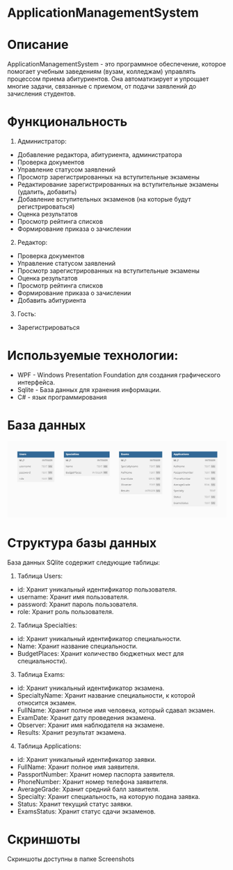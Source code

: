 # ApplicationManagementSystem
# Описание
ApplicationManagementSystem - это программное обеспечение, которое помогает учебным заведениям (вузам, колледжам) управлять процессом приема абитуриентов. 
Она автоматизирует и упрощает многие задачи, связанные с приемом, от подачи заявлений до зачисления студентов.
# Функциональность
1. Администратор:
* Добавление редактора, абитуриента, администратора
* Проверка документов
* Управление статусом заявлений
* Просмотр зарегистрированных на вступительные экзамены
* Редактирование зарегистрированных на вступительные экзамены (удалить, добавить)
* Добавление вступительных экзаменов (на которые будут регистрироваться)
* Оценка результатов
* Просмотр рейтинга списков
* Формирование приказа о зачислении
2. Редактор:
* Проверка документов
* Управление статусом заявлений
* Просмотр зарегистрированных на вступительные экзамены
* Оценка результатов
* Просмотр рейтинга списков
* Формирование приказа о зачислении
* Добавить абитуриента
3. Гость:
* Зарегистрироваться

# Используемые технологии:
* WPF - Windows Presentation Foundation для создания графического интерфейса.
* Sqlite - База данных для хранения информации.
* C# - язык программирования
# База данных
![Alt text](database.jpg)
# Структура базы данных
База данных SQlite содержит следующие таблицы:
1. Таблица Users:

* id: Хранит уникальный идентификатор пользователя.
* username: Хранит имя пользователя.
* password: Хранит пароль пользователя.
* role: Хранит роль пользователя.

2. Таблица Specialties:

* id: Хранит уникальный идентификатор специальности.
* Name: Хранит название специальности.
* BudgetPlaces: Хранит количество бюджетных мест для специальности).

3. Таблица Exams:

* id: Хранит уникальный идентификатор экзамена.
* SpecialtyName: Хранит название специальности, к которой относится экзамен.
* FullName: Хранит полное имя человека, который сдавал экзамен.
* ExamDate: Хранит дату проведения экзамена.
* Observer: Хранит имя наблюдателя на экзамене.
* Results: Хранит результат экзамена.

4. Таблица Applications:

* id: Хранит уникальный идентификатор заявки.
* FullName: Хранит полное имя заявителя.
* PassportNumber: Хранит номер паспорта заявителя.
* PhoneNumber: Хранит номер телефона заявителя.
* AverageGrade: Хранит средний балл заявителя.
* Specialty: Хранит специальность, на которую подана заявка.
* Status: Хранит текущий статус заявки.
* ExamsStatus: Хранит статус сдачи экзаменов.

# Скриншоты
Скриншоты доступны в папке Screenshots
